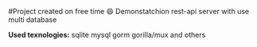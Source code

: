 #Project created on free time :smile:
Demonstatchion rest-api server with use multi database

**Used texnologies:**
sqlite
mysql
gorm
gorilla/mux and others
